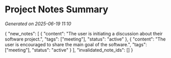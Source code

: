 # Project Notes Summary

*Generated on 2025-06-19 11:10*

{
  "new_notes": [
    {
      "content": "The user is initiating a discussion about their software project.",
      "tags": ["meeting"],
      "status": "active"
    },
    {
      "content": "The user is encouraged to share the main goal of the software.",
      "tags": ["meeting"],
      "status": "active"
    }
  ],
  "invalidated_note_ids": []
}
